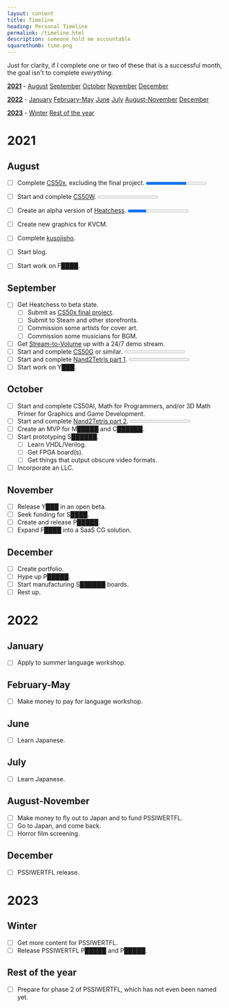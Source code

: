 ```yaml
---
layout: content
title: Timeline
heading: Personal Timeline
permalink: /timeline.html
description: someone hold me accountable
squarethumb: time.png
---
```


Just for clarity, if I complete one or two of these that is a successful month, the goal isn't to complete *everything*.

[**2021**](#2021) -  [August](#august) [September](#september) [October](#october) [November](#november) [December](#december)

[**2022**](#2022) -  [January](#january) [February-May](#february-may) [June](#june) [July](#july) [August-November](#august-november) [December](#december-1)

[**2023**](#2023) -  [Winter](#winter) [Rest of the year](#rest-of-the-year)

# 2021
## August
 - [ ] Complete [CS50x](https://cs50.harvard.edu/x/2021/), excluding the final project. <progress max="12" value="8"></progress>
 - [ ] Start and complete [CS50W](https://cs50.harvard.edu/web/2020/). <progress max="8" value="0"></progress>
 - [ ] Create an alpha version of [Heatchess](https://github.com/oofdere/Heatchess). <progress max="100" value="30"></progress>
 - [ ] Create new graphics for KVCM.
 - [ ] Complete [kusojisho](kusojisho.moe).
 - [ ] Start blog.
 - [ ] Start work on F████.


## September
 - [ ] Get Heatchess to beta state.
   - [ ] Submit as [CS50x final project](https://cs50.harvard.edu/x/2021/project/).
   - [ ] Submit to Steam and other storefronts.
   - [ ] Commission some artists for cover art.
   - [ ] Commission some musicians for BGM.
 - [ ] Get [Stream-to-Volume](https://github.com/oofdere/stv) up with a 24/7 demo stream.
 - [ ] Start and complete [CS50G](https://cs50.harvard.edu/games/2018/) or similar. <progress max="11" value="0"></progress>
 - [ ] Start and complete [Nand2Tetris part 1](https://www.coursera.org/learn/build-a-computer). <progress max="6" value="0"></progress>
 - [ ] Start work on Y███.

## October
 - [ ] Start and complete CS50AI, Math for Programmers, and/or 3D Math Primer for Graphics and Game Development.
 - [ ] Start and complete [Nand2Tetris part 2](https://www.coursera.org/learn/nand2tetris2). <progress max="7" value="0"></progress>
 - [ ] Create an MVP for M█████ and C██████.
 - [ ] Start prototyping S██████.
   - [ ] Learn VHDL/Verilog.
   - [ ] Get FPGA board(s).
   - [ ] Get things that output obscure video formats.
 - [ ] Incorporate an LLC.

## November
 - [ ] Release Y███ in an open beta.
 - [ ] Seek funding for S████.
 - [ ] Create and release P█████.
 - [ ] Expand F████ into a SaaS CG solution.

## December
 - [ ] Create portfolio.
 - [ ] Hype up P█████.
 - [ ] Start manufacturing S██████ boards.
 - [ ] Rest up.

# 2022
## January
 - [ ] Apply to summer language workshop.

## February-May
 - [ ] Make money to pay for language workshop.

## June
 - [ ] Learn Japanese.

## July
 - [ ] Learn Japanese.

## August-November
 - [ ] Make money to fly out to Japan and to fund PSSIWERTFL.
 - [ ] Go to Japan, and come back.
 - [ ] Horror film screening.

## December
 - [ ] PSSIWERTFL release.

# 2023
## Winter
 - [ ] Get more content for PSSIWERTFL.
 - [ ] Release PSSIWERTFL P█████ and P█████.

## Rest of the year
 - [ ] Prepare for phase 2 of PSSIWERTFL, which has not even been named yet.
